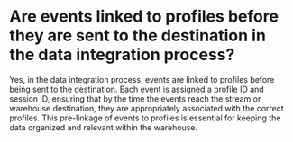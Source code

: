 # Are events linked to profiles before they are sent to the destination in the data integration process?

Yes, in the data integration process, events are linked to profiles before being sent to the destination. Each event is
assigned a profile ID and session ID, ensuring that by the time the events reach the stream or warehouse destination,
they are appropriately associated with the correct profiles. This pre-linkage of events to profiles is essential for
keeping the data organized and relevant within the warehouse.